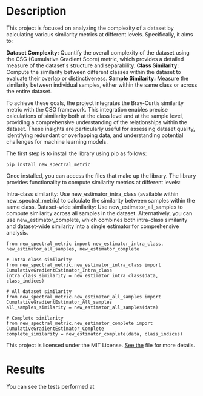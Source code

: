 # Description

This project is focused on analyzing the complexity of a dataset by calculating various similarity metrics at different levels. Specifically, it aims to:

**Dataset Complexity:** Quantify the overall complexity of the dataset using the CSG (Cumulative Gradient Score) metric, which provides a detailed measure of the dataset's structure and separability.
**Class Similarity:** Compute the similarity between different classes within the dataset to evaluate their overlap or distinctiveness.
**Sample Similarity:** Measure the similarity between individual samples, either within the same class or across the entire dataset.

To achieve these goals, the project integrates the Bray-Curtis similarity metric with the CSG framework. This integration enables precise calculations of similarity both at the class level and at the sample level, 
providing a comprehensive understanding of the relationships within the dataset. These insights are particularly useful for assessing dataset quality, identifying redundant or overlapping data, and understanding 
potential challenges for machine learning models.



The first step is to install the library using pip as follows:

```pip install new_spectral_metric``` 

Once installed, you can access the files that make up the library. The library provides functionality to compute similarity metrics at different levels:

Intra-class similarity: Use new_estimator_intra_class (available within new_spectral_metric) to calculate the similarity between samples within the same class.
Dataset-wide similarity: Use new_estimator_all_samples to compute similarity across all samples in the dataset.
Alternatively, you can use new_estimator_complete, which combines both intra-class similarity and dataset-wide similarity into a single estimator for comprehensive analysis.


```
from new_spectral_metric import new_estimator_intra_class, new_estimator_all_samples, new_estimator_complete

# Intra-class similarity 
from new_spectral_metric.new_estimator_intra_class import CumulativeGradientEstimator_Intra_class
intra_class_similarity = new_estimator_intra_class(data, class_indices)  

# All dataset similarity 
from new_spectral_metric.new_estimator_all_samples import CumulativeGradientEstimator_All_samples
all_samples_similarity = new_estimator_all_samples(data)  

# Complete similarity 
from new_spectral_metric.new_estimator_complete import CumulativeGradientEstimator_Complete
complete_similarity = new_estimator_complete(data, class_indices) 
```


This project is licensed under the MIT License. [See the](./LICENSE) file for more details.

# Results

You can see the tests performed at   